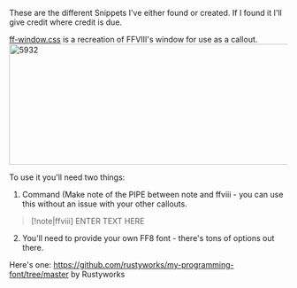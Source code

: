 These are the different Snippets I've either found or created. If I found it I'll give credit where credit is due.

[ff-window.css](https://github.com/youtharcade/Obsidian_CSS_Snippets/blob/main/snippets/ff-windows.css) is a recreation of FFVIII's window for use as a callout.
<img width="1564" height="218" alt="5932" src="https://github.com/user-attachments/assets/3450a85f-4821-4daa-bfd9-47fe129f5643" />

To use it you'll need two things:

1. Command (Make note of the PIPE between note and ffviii - you can use this without an issue with your other callouts.
>[!note|ffviii]
>ENTER TEXT HERE

2. You'll need to provide your own FF8 font - there's tons of options out there. 

Here's one:
https://github.com/rustyworks/my-programming-font/tree/master by Rustyworks
